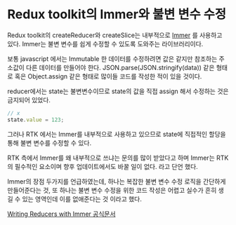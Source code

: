 # Redux toolkit의 Immer와 불변 변수 수정

Redux toolkit의 createReducer와 createSlice는 내부적으로 [Immer](https://immerjs.github.io/immer/) 를 사용하고 있다.
Immer는 불변 변수를 쉽게 수정할 수 있도록 도와주는 라이브러리이다.

보통 javascript 에서는 Immutable 한 데이터를 수정하려면 값은 같지만 참조하는 주소값이 다른 데이터를 만들어야 한다.
JSON.parse(JSON.stringify(data)) 같은 형태로 혹은 Object.assign 같은 형태로 많이들 코드를 작성한 적이 있을 것이다.

reducer에서는 state는 불변변수이므로 state의 값을 직접 assign 해서 수정하는 것은 금지되어 있었다.

```javascript
// x
state.value = 123;
```

그러나 RTK 에서는 Immer를 내부적으로 사용하고 있으므로 state에 직접적인 할당을 통해 불변 변수를 수정할 수 있다.

RTK 측에서 Immer를 왜 내부적으로 쓰냐는 문의를 많이 받았다고 하며
Immer는 RTK의 필수적인 요소이며 향후 업데이트에서도 바꿀 일이 없다. 라고 단언 했다.

Immer의 장점 두가지를 언급하였는데, 하나는 복잡한 불변 변수 수정 로직을 간단하게 만들어준다는 것,
또 하나는 불변 변수 수정을 위한 코드 작성은 어렵고 실수가 흔히 생길 수 있는 영역인데 이를 없애준다는 것 이라고 했다.

[Writing Reducers with Immer 공식문서](https://redux-toolkit.js.org/usage/immer-reducers)
